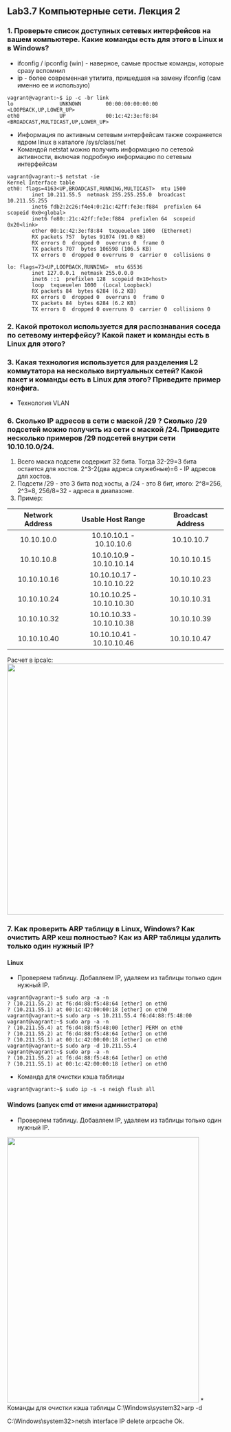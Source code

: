 ## Lab3.7 Компьютерные сети. Лекция 2


### 1. Проверьте список доступных сетевых интерфейсов на вашем компьютере. Какие команды есть для этого в Linux и в Windows?

* ifconfig / ipconfig (win) - наверное, самые простые команды, которые сразу вспомнил
* ip - более современная утилита, пришедшая на замену ifconfig (сам именно ее и использую)
```
vagrant@vagrant:~$ ip -c -br link
lo               UNKNOWN        00:00:00:00:00:00 <LOOPBACK,UP,LOWER_UP>
eth0             UP             00:1c:42:3e:f8:84 <BROADCAST,MULTICAST,UP,LOWER_UP>
```
* Информация по активным сетевым интерфейсам также сохраняется ядром linux в каталоге /sys/class/net
* Командой netstat можно получить информацию по сетевой активности, включая подробную информацию по сетевым интерфейсам
```
vagrant@vagrant:~$ netstat -ie
Kernel Interface table
eth0: flags=4163<UP,BROADCAST,RUNNING,MULTICAST>  mtu 1500
        inet 10.211.55.5  netmask 255.255.255.0  broadcast 10.211.55.255
        inet6 fdb2:2c26:f4e4:0:21c:42ff:fe3e:f884  prefixlen 64  scopeid 0x0<global>
        inet6 fe80::21c:42ff:fe3e:f884  prefixlen 64  scopeid 0x20<link>
        ether 00:1c:42:3e:f8:84  txqueuelen 1000  (Ethernet)
        RX packets 757  bytes 91074 (91.0 KB)
        RX errors 0  dropped 0  overruns 0  frame 0
        TX packets 707  bytes 106598 (106.5 KB)
        TX errors 0  dropped 0 overruns 0  carrier 0  collisions 0

lo: flags=73<UP,LOOPBACK,RUNNING>  mtu 65536
        inet 127.0.0.1  netmask 255.0.0.0
        inet6 ::1  prefixlen 128  scopeid 0x10<host>
        loop  txqueuelen 1000  (Local Loopback)
        RX packets 84  bytes 6284 (6.2 KB)
        RX errors 0  dropped 0  overruns 0  frame 0
        TX packets 84  bytes 6284 (6.2 KB)
        TX errors 0  dropped 0 overruns 0  carrier 0  collisions 0
```

### 2. Какой протокол используется для распознавания соседа по сетевому интерфейсу? Какой пакет и команды есть в Linux для этого?

### 3. Какая технология используется для разделения L2 коммутатора на несколько виртуальных сетей? Какой пакет и команды есть в Linux для этого? Приведите пример конфига.
* Технология VLAN

### 6. Сколько IP адресов в сети с маской /29 ? Сколько /29 подсетей можно получить из сети с маской /24. Приведите несколько примеров /29 подсетей внутри сети 10.10.10.0/24.
1. Всего маска подсети содержит 32 бита. Тогда 32-29=3 бита остается для хостов. 2^3-2(два адреса служебные)=6 - IP адресов для хостов.  
2. Подсети /29 - это 3 бита под хосты, а /24 - это 8 бит, итого: 2^8=256, 2^3=8, 256/8=32 - адреса в диапазоне.
3. Пример:

| Network Address  |     Usable Host Range	     | Broadcast Address |
|:----------------:|:--------------------------:|:----------------:|
|    10.10.10.0    |  10.10.10.1 - 10.10.10.6   |   	10.10.10.7    |
|   10.10.10.8	    | 10.10.10.9 - 10.10.10.14	  |   10.10.10.15   |
|   10.10.10.16	   | 10.10.10.17 - 10.10.10.22	 |   10.10.10.23    |
|   10.10.10.24	   | 10.10.10.25 - 10.10.10.30	 |   10.10.10.31    |
|   10.10.10.32	   | 10.10.10.33 - 10.10.10.38	 |   10.10.10.39    |
|   10.10.10.40	   | 10.10.10.41 - 10.10.10.46	 |   10.10.10.47    |

Расчет в ipcalc:  
<img src="https://github.com/aleksey-raevich/devops-netology/blob/master/Lab3.7/lab37_2.png" width="548" height="583">

### 7. Как проверить ARP таблицу в Linux, Windows? Как очистить ARP кеш полностью? Как из ARP таблицы удалить только один нужный IP?

#### Linux
* Проверяем таблицу. Добавляем IP, удаляем из таблицы только один нужный IP.
```
vagrant@vagrant:~$ sudo arp -a -n
? (10.211.55.2) at f6:d4:88:f5:48:64 [ether] on eth0
? (10.211.55.1) at 00:1c:42:00:00:18 [ether] on eth0
vagrant@vagrant:~$ sudo arp -s 10.211.55.4 f6:d4:88:f5:48:00
vagrant@vagrant:~$ sudo arp -a -n
? (10.211.55.4) at f6:d4:88:f5:48:00 [ether] PERM on eth0
? (10.211.55.2) at f6:d4:88:f5:48:64 [ether] on eth0
? (10.211.55.1) at 00:1c:42:00:00:18 [ether] on eth0
vagrant@vagrant:~$ sudo arp -d 10.211.55.4
vagrant@vagrant:~$ sudo arp -a -n
? (10.211.55.2) at f6:d4:88:f5:48:64 [ether] on eth0
? (10.211.55.1) at 00:1c:42:00:00:18 [ether] on eth0
```
* Команда для очистки кэша таблицы
```
vagrant@vagrant:~$ sudo ip -s -s neigh flush all
```

#### Windows (запуск cmd от имени администратора)
* Проверяем таблицу. Добавляем IP, удаляем из таблицы только один нужный IP.
<img src="https://github.com/aleksey-raevich/devops-netology/blob/master/Lab3.7/lab37_1.png" width="446" height="617">
* Команды для очистки кэша таблицы  
C:\Windows\system32>arp -d  

C:\Windows\system32>netsh interface IP delete arpcache
Ok.